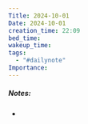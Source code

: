 ```yaml
---
Title: 2024-10-01
Date: 2024-10-01
creation_time: 22:09
bed_time: 
wakeup_time: 
tags:
  - "#dailynote"
Importance:
---
```

##### Notes:
- 